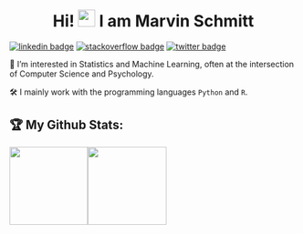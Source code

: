<h1 align="center">Hi! <img src="https://media.giphy.com/media/hvRJCLFzcasrR4ia7z/giphy.gif" width="30px"> I am Marvin Schmitt</h1>

[![linkedin badge](https://img.shields.io/badge/-marvinschmitt-blue?style=flat&logo=linkedin)](https://www.linkedin.com/in/marvin-schmitt-a85b321a2/) 
[![stackoverflow badge](https://img.shields.io/badge/-marvinschmitt-green?style=flat&logo=stackoverflow)](https://stackoverflow.com/users/14977359/marvinschmitt) 
[![twitter badge](https://img.shields.io/badge/-marvinschmitt-9cf?style=flat&logo=twitter)](https://twitter.com/MarvinSchmittML) 


👀 I’m interested in Statistics and Machine Learning, often at the intersection of Computer Science and Psychology.

🛠 I mainly work with the programming languages `Python` and `R`.

## :trophy: My Github Stats:

<!-- <a href="https://www.input-fields.com/"> -->
  <img height="137.3px" src="https://github-readme-stats.vercel.app/api?username=marvinschmitt&hide_title=true&hide_border=true&show_icons=true&include_all_commits=true&count_private=true&line_height=21&text_color=000&icon_color=000&theme=graywhite" /><!-- wi*quL3fcV --><img height="137.3px" src="https://github-readme-stats.vercel.app/api/top-langs/?username=marvinschmitt&hide=html&hide_title=true&hide_border=true&layout=compact&langs_count=7&exclude_repo=comp426&text_color=000&icon_color=ffftheme=graywhite" />
<!-- </a> -->

